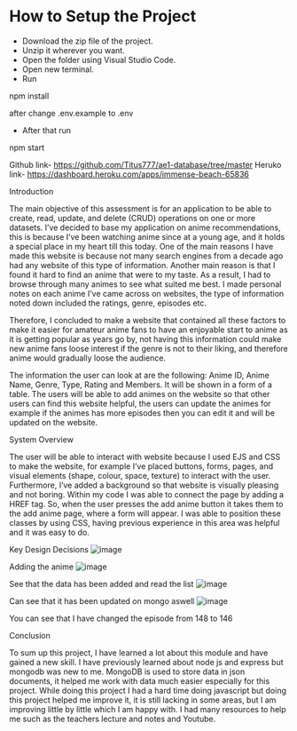 # How to Setup the Project 
- Download the zip file of the project.
- Unzip it wherever you want.
- Open the folder using Visual Studio Code.
- Open new terminal.
- Run 

npm install

after change .env.example to .env 

- After that run 

npm start


Github link- https://github.com/Titus777/ae1-database/tree/master
Heruko link- https://dashboard.heroku.com/apps/immense-beach-65836

Introduction

The main objective of this assessment is for an application to be able to create, read, update, and delete (CRUD) operations on one or more datasets. I’ve decided to base my application on anime recommendations, this is because I’ve been watching anime since at a young age, and it holds a special place in my heart till this today. One of the main reasons I have made this website is because not many search engines from a decade ago had any website of this type of information. Another main reason is that I found it hard to find an anime that were to my taste. As a result, I had to browse through many animes to see what suited me best. I made personal notes on each anime I’ve came across on websites, the type of information noted down included the ratings, genre, episodes etc.

 Therefore, I concluded to make a website that contained all these factors to make it easier for amateur anime fans to have an enjoyable start to anime as it is getting popular as years go by, not having this information could make new anime fans loose interest if the genre is not to their liking, and therefore anime would gradually loose the audience. 

The information the user can look at are the following: Anime ID, Anime Name, Genre, Type, Rating and Members. It will be shown in a form of a table. The users will be able to add animes on the website so that other users can find this website helpful, the users can update the animes for example if the animes has more episodes then you can edit it and will be updated on the website.


System Overview

The user will be able to interact with website because I used EJS and CSS to make the website, for example I’ve placed buttons, forms, pages, and visual elements (shape, colour, space, texture) to interact with the user. Furthermore, I’ve added a background so that website is visually pleasing and not boring. Within my code I was able to connect the page by adding a HREF tag. So, when the user presses the add anime button it takes them to the add anime page, where a form will appear. I was able to position these classes by using CSS, having previous experience in this area was helpful and it was easy to do. 

Key Design Decisions
 ![image](https://user-images.githubusercontent.com/72074715/150546580-f4e917bb-6369-4f93-981f-4ffe0960a68f.png)

Adding the anime
 ![image](https://user-images.githubusercontent.com/72074715/150546606-d452ebd2-7049-45da-b7f2-77cd6c302abc.png)

See that the data has been added and read the list 
 ![image](https://user-images.githubusercontent.com/72074715/150546645-aa47b663-66b1-4ada-858d-f23e73832367.png)

Can see that it has been updated on mongo aswell
 ![image](https://user-images.githubusercontent.com/72074715/150546667-aaa28ead-7793-4d93-a611-8b7f02d84af3.png)

You can see that I have changed the episode from 148 to 146







Conclusion 

To sum up this project, I have learned a lot about this module and have gained a new skill. I have previously learned about node js and express but mongodb was new to me. MongoDB is used to store data in json documents, it helped me work with data much easier especially for this project. While doing this project I had a hard time doing javascript but doing this project helped me improve it, it is still lacking in some areas, but I am improving little by little which I am happy with. I had many resources to help me such as the teachers lecture and notes and Youtube. 


